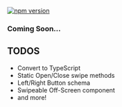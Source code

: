 [![npm version](https://badge.fury.io/js/react-native-simple-swipe.svg)](https://badge.fury.io/js/react-native-simple-swipe)

### Coming Soon...

## TODOS

- Convert to TypeScript
- Static Open/Close swipe methods
- Left/Right Button schema
- Swipeable Off-Screen component
- and more!